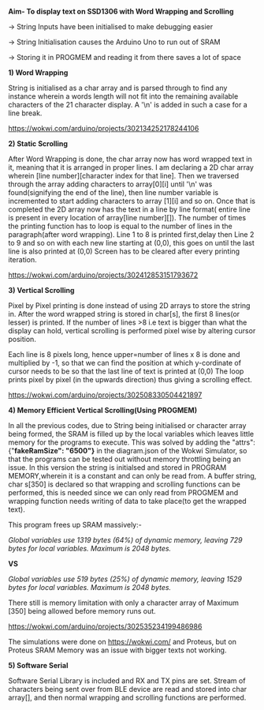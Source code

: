 **Aim- To display text on SSD1306 with Word Wrapping and Scrolling**

-> String Inputs have been initialised to make debugging easier

-> String Initialisation causes the Arduino Uno to run out of SRAM

-> Storing it in PROGMEM and reading it from there saves a lot of space


**1) Word Wrapping**
       
 String is initialised as a char array and is parsed through to find any instance wherein a words length will not fit into the remaining available characters of the 21 character display. A '\n' is added in such a case for a line break. 
 
 https://wokwi.com/arduino/projects/302134252178244106
			 
			 
**2) Static Scrolling**

   After Word Wrapping is done, the char array now has word wrapped text in it, meaning that it is arranged in proper lines. I am declaring a 2D char array wherein [line number][character index for that line].
 Then we traversed through the array adding characters to array[0][i] until '\n' was found(signifying the end of the line), then line number variable is incremented to start adding characters to array [1][i] and so on.
 Once that is completed the 2D array now has the text in a line by line format( entire line is present in every location of array[line number][]). The number of times the printing function has to loop is equal to the number of lines in the paragraph(after word wrapping).
Line 1 to 8 is printed first,delay then Line 2 to 9 and so on with each new line starting at (0,0), this goes on until the last line is also printed at (0,0)
Screen has to be cleared after every printing iteration.

 https://wokwi.com/arduino/projects/302412853151793672

**3) Vertical Scrolling**

   Pixel by Pixel printing is done instead of using 2D arrays to store the string in.
    After the word wrapped string is stored in char[s], the first 8 lines(or lesser) is printed. If the number of lines >8 i.e text is bigger than what the display can hold, vertical scrolling is performed pixel wise by altering cursor position.
		
Each line is 8 pixels long, hence upper=number of lines x 8 is  done and multiplied by -1, so that we can find the position at which y-cordinate of cursor needs to be so that the last line of text is printed at (0,0)
	The loop prints pixel by pixel (in the upwards direction) thus giving a scrolling effect.
	
https://wokwi.com/arduino/projects/302508330504421897
	
**4) Memory Efficient Vertical Scrolling(Using PROGMEM)**
	
In all the previous codes, due to String being initialised or character array being formed, the SRAM is filled up by the local variables which leaves little memory for the programs to execute.
	This was solved by adding the "attrs": {"__fakeRamSize": "6500"}__ in the diagram.json of the Wokwi Simulator, so that the programs can be tested out without memory throttling being an issue. 
In this version the string is initialsed and stored in PROGRAM MEMORY,wherein it is a constant and can only be read from. 
	A buffer string, char s[350] is declared so that wrapping and scrolling functions can be performed, this is needed since we can only read from PROGMEM and wrapping function needs writing of data to take place(to get the wrapped text).
	
  This program frees up SRAM massively:-
	
  *Global variables use 1319 bytes (64%) of dynamic memory, leaving 729 bytes for local variables. Maximum is 2048 bytes.*
	
  **VS**
	
*Global variables use 519 bytes (25%) of dynamic memory, leaving 1529 bytes for local variables. Maximum is 2048 bytes.*

There still is memory limitation with only a character array of Maximum [350] being allowed before memory runs out.

https://wokwi.com/arduino/projects/302535234199486986




The simulations were done on https://wokwi.com/ and Proteus, but on Proteus SRAM Memory was an issue with bigger texts not working.


**5) Software Serial**

Software Serial Library is included and RX and TX pins are set. Stream of characters being sent over from BLE device are read and stored into char array[], and then normal wrapping and scrolling functions are performed.
